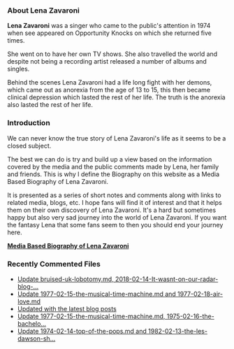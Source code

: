 ### About Lena Zavaroni

<p><strong>Lena Zavaroni</strong> was a singer who came to the public's attention in 1974 when see appeared on Opportunity Knocks on which she returned five times.</p>

<p>She went on to have her own TV shows. She also travelled the world and despite not being a recording artist released a number of albums and singles.</p>

<p>Behind the scenes Lena Zavaroni had a life long fight with her demons, which came out as anorexia from the age of 13 to 15, this then became clinical depression which lasted the rest of her life. The truth is the anorexia also lasted the rest of her life.</p>

### Introduction

<p>We can never know the true story of Lena Zavaroni's life as it seems to be a closed subject.</p>

<p>The best we can do is try and build up a view based on the information covered by the media and the public comments made by Lena, her family and friends. This is why I define the Biography on this website as a Media Based Biography of Lena Zavaroni.</p>

<p>It is presented as a series of short notes and comments along with links to related media, blogs, etc. I hope fans will find it of interest and that it helps them on their own discovery of Lena Zavaroni. It's a hard but sometimes happy but also very sad journey into the world of Lena Zavaroni. If you want the fantasy Lena that some fans seem to then you should end your journey here.</p>

<a href="https://fanzoflenazavaroni.github.io/biography/lena-zavaroni/"><strong>Media Based Biography of Lena Zavaroni</strong></a>

### Recently Commented Files

<!-- BLOG-POST-LIST:START -->
- [Update bruised-uk-lobotomy.md, 2018-02-14-It-wasnt-on-our-radar-blog-…](https://github.com/FanzOfLenaZavaroni/fanzoflenazavaroni.github.io/commit/8cfba1bef879a5f55e13ac5c48e3b8b3a3cef817)
- [Update 1977-02-15-the-musical-time-machine.md and 1977-02-18-air-love.md](https://github.com/FanzOfLenaZavaroni/fanzoflenazavaroni.github.io/commit/a6dc8ee4df4ea6a4f8ca96cab45d98379d6287bf)
- [Updated with the latest blog posts](https://github.com/FanzOfLenaZavaroni/fanzoflenazavaroni.github.io/commit/60f7ddbec9afa16726c7cd3874f677ad27452695)
- [Update 1977-02-15-the-musical-time-machine.md, 1975-02-16-the-bachelo…](https://github.com/FanzOfLenaZavaroni/fanzoflenazavaroni.github.io/commit/298b78ba116f4da342db140875c7eaa286e61d61)
- [Update 1974-02-14-top-of-the-pops.md and 1982-02-13-the-les-dawson-sh…](https://github.com/FanzOfLenaZavaroni/fanzoflenazavaroni.github.io/commit/cbeefa97b76e6089cca8baff4c5b5e4772e71e60)
<!-- BLOG-POST-LIST:END -->

